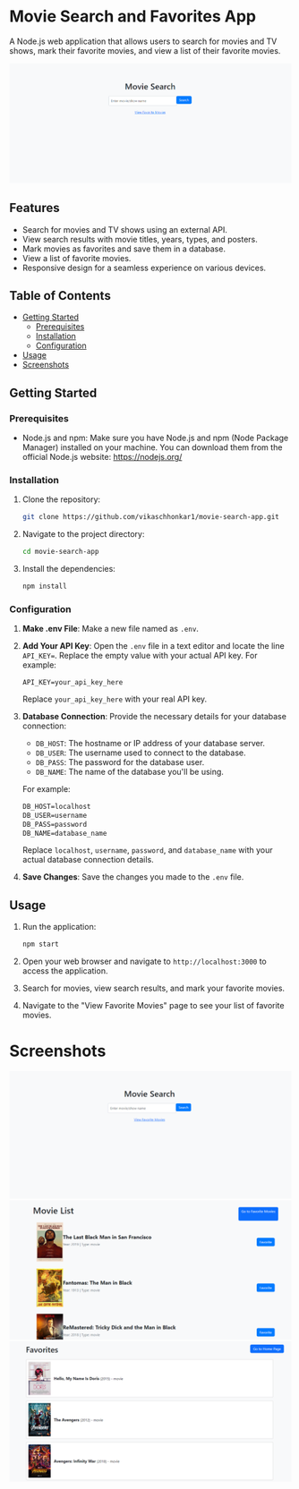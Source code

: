 
# Movie Search and Favorites App

A Node.js web application that allows users to search for movies and TV shows, mark their favorite movies, and view a list of their favorite movies.

![Screenshot](screenshot.png) 
## Features

- Search for movies and TV shows using an external API.
- View search results with movie titles, years, types, and posters.
- Mark movies as favorites and save them in a database.
- View a list of favorite movies.
- Responsive design for a seamless experience on various devices.

## Table of Contents

- [Getting Started](#getting-started)
  - [Prerequisites](#prerequisites)
  - [Installation](#installation)
  - [Configuration](#configuration)
- [Usage](#usage)
- [Screenshots](#screenshots)

## Getting Started

### Prerequisites

- Node.js and npm: Make sure you have Node.js and npm (Node Package Manager) installed on your machine. You can download them from the official Node.js website: https://nodejs.org/

### Installation

1. Clone the repository:

   ```sh
   git clone https://github.com/vikaschhonkar1/movie-search-app.git
   ```

2. Navigate to the project directory:

   ```sh
   cd movie-search-app
   ```

3. Install the dependencies:

   ```sh
   npm install
   ```

### Configuration

1. **Make .env File**: Make a new file named as `.env`.

2. **Add Your API Key**: Open the `.env` file in a text editor and locate the line `API_KEY=`. Replace the empty value with your actual API key. For example:

   ```env
   API_KEY=your_api_key_here
   ```

   Replace `your_api_key_here` with your real API key.

3. **Database Connection**: Provide the necessary details for your database connection:

   - `DB_HOST`: The hostname or IP address of your database server.
   - `DB_USER`: The username used to connect to the database.
   - `DB_PASS`: The password for the database user.
   - `DB_NAME`: The name of the database you'll be using.

   For example:

   ```env
   DB_HOST=localhost
   DB_USER=username
   DB_PASS=password
   DB_NAME=database_name
   ```

   Replace `localhost`, `username`, `password`, and `database_name` with your actual database connection details.

4. **Save Changes**: Save the changes you made to the `.env` file.


## Usage

1. Run the application:

   ```sh
   npm start
   ```

2. Open your web browser and navigate to `http://localhost:3000` to access the application.

3. Search for movies, view search results, and mark your favorite movies.

4. Navigate to the "View Favorite Movies" page to see your list of favorite movies.

# Screenshots
![Home Page sreenshot](./screenshots/1.png) 
![Search Page sreenshot](./screenshots/2.png) 
![Favorite Page sreenshot](./screenshots/3.png) 